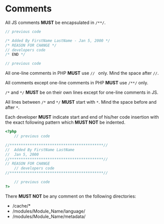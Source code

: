 # Comments

All JS comments **MUST** be encapsulated in `/**/`.

~~~js
// previous code

/* Added By FirstName LastName - Jan 5, 2000 */
/* REASON FOR CHANGE */
// developers code
/* END */

// previous code
~~~

All one-line comments in PHP **MUST** use `// ` only. Mind the space after `//`.

All comments except one-line comments in PHP **MUST** use `/**/` only.

`/*` and `*/` **MUST** be on their own lines except for one-line comments in JS.

All lines between `/*` and `*/` **MUST** start with ` * `. Mind the space before and after `*`.

Each developer **MUST** indicate start and end of his/her code insertion with the exact following pattern which **MUST NOT** be indented.

~~~php
<?php
	// previous code

//******************************************//
//	Added By FirstName LastName
//	Jan 5, 2000
//******************************************//
// REASON FOR CHANGE
	// developers code
//******************************************//

	// previous code
?>
~~~

There **MUST NOT** be any comment on the following directories:
- /cache/*
- /modules/Module_Name/language/
- /modules/Module_Name/metadata/



		





